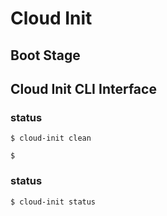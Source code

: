 # Cloud Init


## Boot Stage









## Cloud Init CLI Interface
### status
```
$ cloud-init clean

$ 

```


### status
```
$ cloud-init status


```



